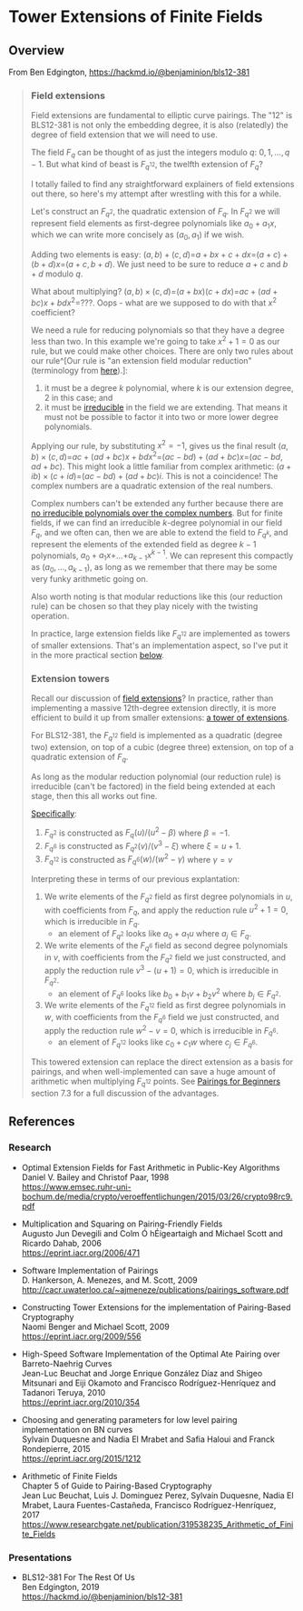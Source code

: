 # Tower Extensions of Finite Fields

## Overview

From Ben Edgington, https://hackmd.io/@benjaminion/bls12-381

> ### Field extensions
>
> Field extensions are fundamental to elliptic curve pairings. The "12" is BLS12-381 is not only the embedding degree, it is also (relatedly) the degree of field extension that we will need to use.
>
> The field $F_q$ can be thought of as just the integers modulo $q$: $0,1,...,q-1$. But what kind of beast is $F_{q^{12}}$, the twelfth extension of $F_q$?
>
> I totally failed to find any straightforward explainers of field extensions out there, so here's my attempt after wrestling with this for a while.
>
> Let's construct an $F_{q^2}$, the quadratic extension of $F_q$. In $F_{q^2}$ we will represent field elements as first-degree polynomials like $a_0 + a_1x$, which we can write more concisely as $(a_0, a_1)$ if we wish.
>
> Adding two elements is easy: $(a, b) + (c, d) =$$a + bx + c + dx =$$(a+c) + (b+d)x =$$(a+c, b+d)$. We just need to be sure to reduce $a+c$ and $b+d$ modulo $q$.
>
> What about multiplying? $(a, b) \times (c, d) =$$(a + bx)(c + dx) =$$ac + (ad+bc)x+ bdx^2 =$$???$. Oops - what are we supposed to do with that $x^2$ coefficient?
>
> We need a rule for reducing polynomials so that they have a degree less than two. In this example we're going to take $x^2 + 1 = 0$ as our rule, but we could make other choices. There are only two rules about our rule^[Our rule is "an extension field modular reduction" (terminology from [here](https://www.emsec.ruhr-uni-bochum.de/media/crypto/veroeffentlichungen/2015/03/26/crypto98rc9.pdf)).]:
>  1. it must be a degree $k$ polynomial, where $k$ is our extension degree, $2$ in this case; and
>  2. it must be [irreducible](https://en.wikipedia.org/wiki/Irreducible_polynomial) in the field we are extending. That means it must not be possible to factor it into two or more lower degree polynomials.
>
> Applying our rule, by substituting $x^2 = -1$, gives us the final result $(a, b) \times (c, d) =$$ac + (ad+bc)x + bdx^2 =$$(ac-bd) + (ad+bc)x =$$(ac-bd, ad+bc)$. This might look a little familiar from complex arithmetic: $(a+ib) \times (c+id) =$$(ac-bd) + (ad+bc)i$. This is not a coincidence! The complex numbers are a quadratic extension of the real numbers.
>
> Complex numbers can't be extended any further because there are [no irreducible polynomials over the complex numbers](https://en.wikipedia.org/wiki/Fundamental_theorem_of_algebra). But for finite fields, if we can find an irreducible $k$-degree polynomial in our field $F_q$, and we often can, then we are able to extend the field to $F_{q^k}$, and represent the elements of the extended field as degree $k-1$ polynomials, $a_0 + a_1x +$$...$$+ a_{k-1}x^{k-1}$. We can represent this compactly as $(a_0,...,a_{k-1})$, as long as we remember that there may be some very funky arithmetic going on.
>
> Also worth noting is that modular reductions like this (our reduction rule) can be chosen so that they play nicely with the twisting operation.
>
> In practice, large extension fields like $F_{q^{12}}$ are implemented as towers of smaller extensions. That's an implementation aspect, so I've put it in the more practical section [below](#Extension-towers).
>
> ### Extension towers
>
> Recall our discussion of [field extensions](#Field-extensions)? In practice, rather than implementing a massive 12th-degree extension directly, it is more efficient to build it up from smaller extensions: [a tower of extensions](https://eprint.iacr.org/2009/556.pdf).
>
> For BLS12-381, the $F_{q^{12}}$ field is implemented as a quadratic (degree two) extension, on top of a cubic (degree three) extension, on top of a quadratic extension of $F_q$.
>
> As long as the modular reduction polynomial (our reduction rule) is irreducible (can't be factored) in the field being extended at each stage, then this all works out fine.
>
> [Specifically](https://github.com/zkcrypto/pairing/tree/master/src/bls12_381):
>
>   1. $F_{q^2}$ is constructed as $F_q(u) / (u^2 - \beta)$ where $\beta = -1$.
>   2. $F_{q^6}$ is constructed as $F_{q^2}(v) / (v^3 - \xi)$ where $\xi = u + 1$.
>   3. $F_{q^{12}}$ is constructed as $F_{q^6}(w) / (w^2 - \gamma)$ where $\gamma = v$
>
> Interpreting these in terms of our previous explantation:
>   1. We write elements of the $F_{q^2}$ field as first degree polynomials in $u$, with coefficients from $F_q$, and apply the reduction rule $u^2 + 1 = 0$, which is irreducible in $F_q$.
>       - an element of $F_{q^2}$ looks like $a_0 + a_1u$ where $a_j \in F_q$.
>   3. We write elements of the $F_{q^6}$ field as second degree polynomials in $v$, with coefficients from the $F_{q^2}$ field we just constructed, and apply the reduction rule $v^3 - (u + 1) = 0$, which is irreducible in $F_{q^2}$.
>       - an element of $F_{q^6}$ looks like $b_0 + b_1v + b_2v^2$ where $b_j \in F_{q^2}$.
>   4. We write elements of the $F_{q^{12}}$ field as first degree polynomials in $w$, with coefficients from the $F_{q^6}$ field we just constructed, and apply the reduction rule $w^2 - v = 0$, which is irreducible in $F_{q^6}$.
>       - an element of $F_{q^{12}}$ looks like $c_0 + c_1w$ where $c_j \in F_{q^6}$.
>
> This towered extension can replace the direct extension as a basis for pairings, and when well-implemented can save a huge amount of arithmetic when multiplying $F_{q^{12}}$ points. See [Pairings for Beginners](http://www.craigcostello.com.au/pairings/PairingsForBeginners.pdf) section 7.3 for a full discussion of the advantages.


## References

### Research

- Optimal Extension Fields for Fast Arithmetic in Public-Key Algorithms\
  Daniel V. Bailey and Christof Paar, 1998\
  https://www.emsec.ruhr-uni-bochum.de/media/crypto/veroeffentlichungen/2015/03/26/crypto98rc9.pdf

- Multiplication and Squaring on Pairing-Friendly Fields\
  Augusto Jun Devegili and Colm Ó hÉigeartaigh and Michael Scott and Ricardo Dahab, 2006\
  https://eprint.iacr.org/2006/471

- Software Implementation of Pairings\
  D. Hankerson, A. Menezes, and M. Scott, 2009\
  http://cacr.uwaterloo.ca/~ajmeneze/publications/pairings_software.pdf

- Constructing Tower Extensions for the implementation of Pairing-Based Cryptography\
  Naomi Benger and Michael Scott, 2009\
  https://eprint.iacr.org/2009/556

- High-Speed Software Implementation of the Optimal Ate Pairing over Barreto-Naehrig Curves\
  Jean-Luc Beuchat and Jorge Enrique González Díaz and Shigeo Mitsunari and Eiji Okamoto and Francisco Rodríguez-Henríquez and Tadanori Teruya, 2010\
  https://eprint.iacr.org/2010/354

- Choosing and generating parameters for low level pairing implementation on BN curves\
  Sylvain Duquesne and Nadia El Mrabet and Safia Haloui and Franck Rondepierre, 2015\
  https://eprint.iacr.org/2015/1212

- Arithmetic of Finite Fields\
  Chapter 5 of Guide to Pairing-Based Cryptography\
  Jean Luc Beuchat, Luis J. Dominguez Perez, Sylvain Duquesne, Nadia El Mrabet, Laura Fuentes-Castañeda, Francisco Rodríguez-Henríquez, 2017\
  https://www.researchgate.net/publication/319538235_Arithmetic_of_Finite_Fields

### Presentations

- BLS12-381 For The Rest Of Us\
  Ben Edgington, 2019\
  https://hackmd.io/@benjaminion/bls12-381
